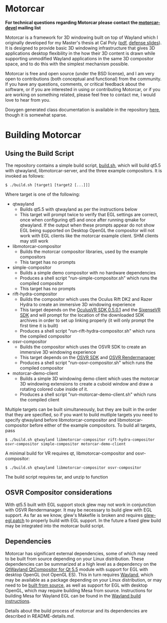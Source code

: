 ﻿Motorcar
========

**For technical questions regarding Motorcar please contact the [motorcar-devel](https://groups.google.com/forum/#!forum/motorcar-devel)  mailing list**

Motorcar is a framework for 3D windowing built on top of Wayland which I originally developed for my Master's thesis at Cal Poly ([pdf](https://github.com/evil0sheep/MastersThesis/blob/master/thesis.pdf?raw=true), [defense slides](https://docs.google.com/presentation/d/1svgGMxxbfmcHy_KuS5Q9hah8PQOsXqvjBKOoMIzW24Y/edit?usp=sharing)). It is designed to provide basic 3D windowing infrastructure that gives 3D applications desktop flexibility in the how their 3D content is drawn while supporting unmodified Wayland applications in the same 3D compositor space, and to do this with the simplest mechanism possible.

Motorcar is free and open source (under the BSD license), and I am very open to contributions (both conceptual and functional) from the community. If you have any questions, comments, or critical feedback about the software, or if you are interested in using or contributing Motorcar, or if you are working on something related, please feel free to contact me, I would love to hear from you.

Doxygen generated class documentation is available in the repository [here](http://htmlpreview.github.io/?https://github.com/evil0sheep/motorcar/blob/stable/doc/html/annotated.html), though it is somewhat sparse.

Building Motorcar
=================

Using the Build Script
----------------------

The repository contains a simple build script, [build.sh](https://github.com/evil0sheep/motorcar/blob/master/build.sh), which will build qt5.5 with qtwayland, libmotorcar-server, and the three example compositors. It is invoked as follows:

	$ ./build.sh [target1 [target2 [...]]]

Where target is one of the following:

* qtwayland
	* Builds qt5.5 with qtwayland as per the instructions below
	* This target will prompt twice to verify that EGL settings are correct, once when configuring qt5 and once after running qmake for qtwayland. If the output when these prompts appear do not show EGL being supported on Desktop OpenGL the compositor will not work with EGL clients like the motorcar example client. SHM clients may still work
* libmotorcar-compositor
	* Builds the motorcar compositor libraries, used by the example compositors
	* This target has no prompts
* simple-compositor
	* Builds a simple demo compositor with no hardware dependencies
	* Produces a shell script "run-simple-compositor.sh" which runs the compiled compositor
	* This target has no prompts
* rift-hydra-compositor
	* Builds the compositor which uses the Oculus Rift DK2 and Razer Hydra to create an immersive 3D windowing experience
	* This target depends on the [OculusVR SDK 0.5.0.1](https://developer.oculus.com/downloads/pc/0.5.0.1-beta/Oculus_SDK_for_Linux_(Experimental)/) and the [SixenseVR SDK](http://sixense.com/linuxsdkdownload) and will prompt for the location of the downloaded SDK archives in order to set up linking properly (it will only prompt the first time it is built)
	* Produces a shell script "run-rift-hydra-compositor.sh" which runs the compiled compositor
* osvr-compositor
	* Builds the compositor which uses the OSVR SDK to create an immersive 3D windowing experience
	* This target depends on the [OSVR SDK](https://github.com/OSVR/OSVR-Core/) and [OSVR Rendermanager](https://github.com/sensics/OSVR-RenderManager/)
	* Produces a shell script "run-osvr-compositor.sh" which runs the compiled compositor
* motorcar-demo-client
 	* Builds a simple 3D windowing demo client which uses the motorcar 3D windowing extensions to create a cuboid window and draw a rotating colored cube inside of it.
 	* Produces a shell script "run-motorcar-demo-client.sh" which runs the compiled client

Multiple targets can be built simultaneously, but they are built in the order that they are specified, so if you want to build mutliple targets you need to specify qtwayland before libmotorcar-compositor and libmotorcar-compositor before either of the example compositors. To build all targets, pass

 	$ ./build.sh qtwayland libmotorcar-compositor rift-hydra-compositor osvr-compositor simple-compositor motorcar-demo-client

A minimal build for VR requires qt, libmotorcar-compositor and osvr-compositor:

 	$ ./build.sh qtwayland libmotorcar-compositor osvr-compositor

The build script requires tar, and unzip to function

OSVR Compositor considerations
------------------------------

With qt5.5 built with EGL support stock glew may not work in conjunction with OSVR Rendermanager. It may be necessary to build glew with EGL support. As far as we know, glew's Makefile is broken and requires [glew-egl.patch](https://gist.githubusercontent.com/ChristophHaag/33d412950c74e45a19b58b8621f7cfdb/raw/dbced0d4b9b5217df2073d352d58a8ce4c255977/glew-egl.patch) to properly build with EGL support. In the future a fixed glew build may be integrated into the motorcar build script.

Dependencies
------------

Motorcar has significant external dependencies, some of which may need to be built from source depending on your Linux distribution. These dependencies can be summarized at a high level as a dependency on the [QtWayland QtCompositor for Qt 5.5](http://qt-project.org/wiki/QtWayland) module with support for EGL with desktop OpenGL (not OpenGL ES). This in turn requires [Wayland](http://wayland.freedesktop.org/), which may be available as a package depending on your Linux distribution, or may need to be [built from source](http://wayland.freedesktop.org/building.html), as well as support for EGL with desktop OpenGL, which may require building Mesa from source. Instructions for building Mesa for Wayland EGL can be found in the [Wayland build instructions](http://wayland.freedesktop.org/building.html).

Details about the build process of motorcar and its dependencies are described in README-details.md.
